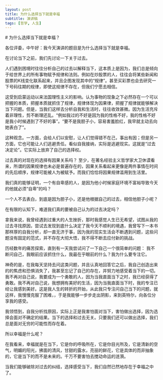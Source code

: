 ```yaml
---
layout: post
title: 为什么选择当下就是幸福
subtitle: 演讲稿
tags: [哲学, 人生]
---
```


\# 为什么选择当下就是幸福？

各位评委，中午好：我今天演讲的题目是为什么选择当下就是幸福。 

在讨论当下之前，我们先讨论一下关于过去。 

人们遇到困境时往往分析自己的过去以解释当下，这本质上是因为，我们总是倾向于给世界上的所有事物赋予规律和法则。例如在炒股票的人，往往会将某些新闻和股票的K线变化联系起来，并且企图发现其中的“规律”。甚至买彩票也会去研究一下号码往期的规律，即使这规律不存在，但我们宁愿去相信。

这受到启蒙运动以来法国理性主义的影响。认为事物的现象之下必然存在一个可以把握的本质，把握本质就抓住了规律，规律体现为因果律，把握了规律就能够解决当下问题。但是，当我们这样去分析自我和生活时，往往收效甚微。因为生活充斥着非理性，剪不断理还乱。“例如我过的不好是因为我的性格不好，我的性格不好是我小时候遇到了不好的事”。“要不是我胆子小，容易害羞脸红，我早就主动去向她表白了”。

这种观念。一方面，会给人们以安慰，让人们觉得错不在己，事出有因；但是另一方面，它也可能让人们逃避责任。看似自我接纳，实际是逃避现实。这就是“过去决定论”。它实际上放弃了自己的选择权。

 过去真的对现在的选择有因果关系吗？ 至少，在著名经验主义哲学家大卫休谟看来，所谓的因果规律也未必是普遍存在的，因果关系看起来更像是两件事情在时间的先后顺序，规律可能被人为被赋予。而我们恰恰将因果规律滥用到生活里。

我们真的能够证明，一个有自卑感的人，是因为他小时候家庭环境不富裕导致今天的他就必须“自卑”的吗？

一个人不去表白，到底是因为胆子小，还是他根据自己的过去，相信他胆子小呢？

在有限的认知下，难道我们真的要被自己认为的过去决定吗？

拿我来说，我曾经遇到过重大的人生挫折，那时我感觉人生已无希望，试图从我的过去寻找原因，尝试去发现到底什么决定了我今天不顺利的境遇，我曾写下一本书那样厚的自我分析，却一直无济于事，因为我的现实生活会不断遇到问题，这些问题没有固定的范式，并不存在大彻大悟，我不得不断去应付新的挑战。

历经数年的痛苦探索，直到有一天我尝试问了一下自己一个很简单的问题： 我不断问自己，我眼前应该抓住什么，我最在乎眼前的什么？我为什么要专注它。

神奇的是，在我每天坚持去问这类问题，并且认真地回答它之后，我自己创造出来的的焦虑和恐惧消失了，我甚至忘记了自己的存在，并努力地感受着当下的一切。我不再对自己说，我要成为一个勇敢的人，因为当我直面当下之时，我已经获得了勇敢。我不再对自己说，我想拥有美好的生活，因为当我直面当下时，我的专注已经让我感到美好。这是我人生的转折的开始，从此我只专注问自己当下的问题，就这样，我慢慢克服了困难，，于是我能够一步步走出阴影，来到英特尔，向各位分享我的感受。

我领悟到，自我分析找原因，实际上正是我害怕面对当下，害怕做出选择，因为选择会面对不确定的结果。当下的选择和过去无关。只要我们还可以做出选择，我们总是面对无穷的可能性而存在着。 

 

所以幸福是什么呢？

在我看来，幸福就是在当下，它是你的呼吸所在，它是你目光所及，它是清新的空气，明媚的阳光，拂面的清风，甘甜的露水，亮丽的鲜花，它是具体的而非抽象的，它是当下的而不是未来的。千万不要害怕去搅动命运的涟漪。

当我们能够破除对过去的纠结，选择感受当下，我们自然已然地存在于幸福之中了。